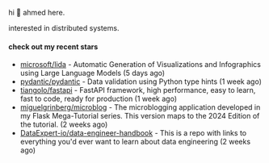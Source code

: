 hi 👋 ahmed here.

interested in distributed systems.

#### check out my recent stars

- [microsoft/lida](https://github.com/microsoft/lida) - Automatic Generation of Visualizations and Infographics using Large Language Models (5 days ago)
- [pydantic/pydantic](https://github.com/pydantic/pydantic) - Data validation using Python type hints (1 week ago)
- [tiangolo/fastapi](https://github.com/tiangolo/fastapi) - FastAPI framework, high performance, easy to learn, fast to code, ready for production (1 week ago)
- [miguelgrinberg/microblog](https://github.com/miguelgrinberg/microblog) - The microblogging application developed in my Flask Mega-Tutorial series. This version maps to the 2024 Edition of the tutorial. (2 weeks ago)
- [DataExpert-io/data-engineer-handbook](https://github.com/DataExpert-io/data-engineer-handbook) - This is a repo with links to everything you&#39;d ever want to learn about data engineering (2 weeks ago)

